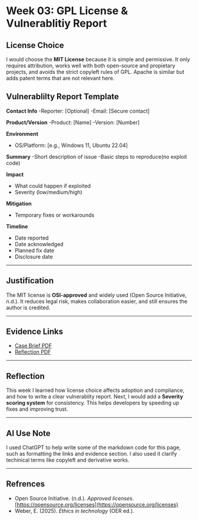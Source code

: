 # Week 03: GPL License & Vulnerablitiy Report

## License Choice
I would choose the **MIT License** because it is simple and permissive. It only requires attribution, works well with both open-source and propietary projects, and avoids the strict copyleft rules of GPL. Apache is similar but adds patent terms that are not relevant here.

## Vulnerablilty Report Template

**Contact Info**
-Reporter: [Optional]
-Email: [Secure contact]

**Product/Version**
-Product: [Name]
-Version: [Number]

**Environment**
- OS/Platform: [e.g., Windows 11, Ubuntu 22.04]

**Summary**
-Short description of issue
-Basic steps to reproduce(no exploit code)

**Impact**
- What could happen if exploited
- Severity (low/medium/high)

**Mitigation**
- Temporary fixes or workarounds

**Timeline**
- Date reported
- Date acknowledged
- Planned fix date
- Disclosure date

---

## Justification
The MIT license is **OSI-approved** and widely used (Open Source Initiative, n.d.). It reduces legal risk, makes collaboration easier, and still ensures the author is credited.

---

## Evidence Links
- [Case Brief PDF](../docs/week3-casebrief.pdf)
- [Reflection PDF](../docs/week3-reflection.pdf)

---

## Reflection
This week I learned how license choice affects adoption and compliance, and how to write a clear vulnerablity report. Next, I would add a **Severity scoring system** for consistency. This helps developers by speeding up fixes and improving trust.

---

## AI Use Note
I used ChatGPT to help write some of the markdown code for this page, such as formatting the links and evidence section. I also used it clarify techinical terms like copyleft and derivative works.

---

## Refrences
- Open Source Initiative. (n.d.). *Approved licenses*. [https://opensource.org/licenses](https://opensource.org/licenses)  
- Weber, E. (2025). *Ethics in technology* (OER ed.).
